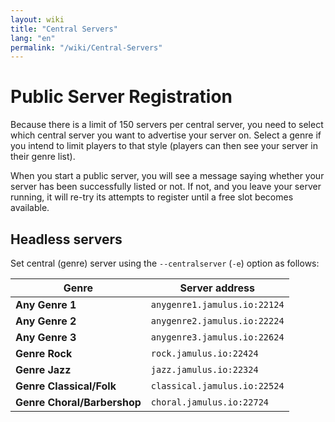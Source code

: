 ```yaml
---
layout: wiki
title: "Central Servers"
lang: "en"
permalink: "/wiki/Central-Servers"
---
```


# Public Server Registration

Because there is a limit of 150 servers per central server, you need to select which central server you want to advertise your server on. Select a genre if you intend to limit players to that style (players can then see your server in their genre list). 

When you start a public server, you will see a message saying whether your server has been successfully listed or not. If not, and you leave your server running, it will re-try its attempts to register until a free slot becomes available.  


## Headless servers

Set central (genre) server using the `--centralserver` (`-e`) option as follows:


| Genre |   Server address           |
|-----------|------------------|
|**Any Genre 1** |`anygenre1.jamulus.io:22124`|
|**Any Genre 2** |`anygenre2.jamulus.io:22224`|
|**Any Genre 3** |`anygenre3.jamulus.io:22624`|
|**Genre Rock** |`rock.jamulus.io:22424`|
|**Genre Jazz** |`jazz.jamulus.io:22324`|
|**Genre Classical/Folk** |`classical.jamulus.io:22524`|
|**Genre Choral/Barbershop** |`choral.jamulus.io:22724`|
